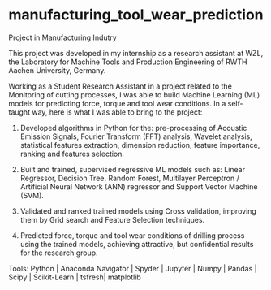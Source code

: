 # manufacturing_tool_wear_prediction
Project in Manufacturing Indutry

This project was developed in my internship as a research assistant at WZL, the Laboratory for Machine Tools and Production Engineering of RWTH Aachen University, Germany. 

Working as a Student Research Assistant in a project related to the Monitoring of cutting processes, I was able to build Machine Learning (ML) models for predicting force, torque and tool wear conditions. In a self-taught way, here is what I was able to bring to the project:

1. Developed algorithms in Python for the: pre-processing of Acoustic Emission Signals, Fourier Transform (FFT) analysis, Wavelet analysis, statistical features extraction, dimension reduction, feature importance, ranking and features selection.

2. Built and trained, supervised regressive ML models such as: Linear Regressor, Decision Tree, Random Forest, Multilayer Perceptron / Artificial Neural Network (ANN) regressor and Support Vector Machine (SVM).

3. Validated and ranked trained models using Cross validation, improving them by Grid search and Feature Selection techniques.

4. Predicted force, torque and tool wear conditions of drilling process using the trained models, achieving attractive, but confidential results for the research group.

Tools: Python | Anaconda Navigator | Spyder | Jupyter | Numpy | Pandas | Scipy | Scikit-Learn | tsfresh| matplotlib
